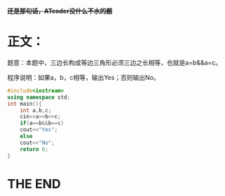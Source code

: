 ~~**还是那句话，ATcoder没什么不水的题**~~

# **正文：**

题意：本题中，三边长构成等边三角形必须三边之长相等，也就是a=b&&a=c。

程序说明：如果a，b，c相等，输出Yes；否则输出No。

```cpp
#include<iostream>
using namespace std;
int main(){
    int a,b,c;
    cin>>a>>b>>c;
    if(a==b&&b==c)
    cout<<"Yes";
    else
    cout<<"No";
    return 0;
}
```

# **THE END**